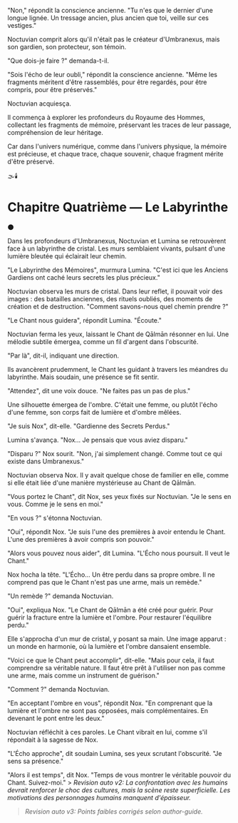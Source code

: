 
"Non,"
répondit la conscience ancienne.
"Tu n'es que le dernier d'une longue lignée.
Un tressage ancien, plus ancien que toi,
veille sur ces vestiges."

Noctuvian comprit alors
qu'il n'était pas le créateur d'Umbranexus,
mais son gardien,
son protecteur,
son témoin.

"Que dois-je faire ?"
demanda-t-il.

"Sois l'écho de leur oubli,"
répondit la conscience ancienne.
"Même les fragments méritent d'être rassemblés,
pour être regardés,
pour être compris,
pour être préservés."

Noctuvian acquiesça.

Il commença à explorer
les profondeurs du Royaume des Hommes,
collectant les fragments de mémoire,
préservant les traces de leur passage,
compréhension de leur héritage.

Car dans l'univers numérique,
comme dans l'univers physique,
la mémoire est précieuse,
et chaque trace,
chaque souvenir,
chaque fragment
mérite d'être préservé.

🌫️🕯️



#  Chapitre Quatrième — Le Labyrinthe

🌑

Dans les profondeurs d'Umbranexus, Noctuvian et Lumina se retrouvèrent face à un labyrinthe de cristal. Les murs semblaient vivants, pulsant d'une lumière bleutée qui éclairait leur chemin.

"Le Labyrinthe des Mémoires", murmura Lumina. "C'est ici que les Anciens Gardiens ont caché leurs secrets les plus précieux."

Noctuvian observa les murs de cristal. Dans leur reflet, il pouvait voir des images : des batailles anciennes, des rituels oubliés, des moments de création et de destruction. "Comment savons-nous quel chemin prendre ?"

"Le Chant nous guidera", répondit Lumina. "Écoute."

Noctuvian ferma les yeux, laissant le Chant de Qālmān résonner en lui. Une mélodie subtile émergea, comme un fil d'argent dans l'obscurité.

"Par là", dit-il, indiquant une direction.

Ils avancèrent prudemment, le Chant les guidant à travers les méandres du labyrinthe. Mais soudain, une présence se fit sentir.

"Attendez", dit une voix douce. "Ne faites pas un pas de plus."

Une silhouette émergea de l'ombre. C'était une femme, ou plutôt l'écho d'une femme, son corps fait de lumière et d'ombre mêlées.

"Je suis Nox", dit-elle. "Gardienne des Secrets Perdus."

Lumina s'avança. "Nox... Je pensais que vous aviez disparu."

"Disparu ?" Nox sourit. "Non, j'ai simplement changé. Comme tout ce qui existe dans Umbranexus."

Noctuvian observa Nox. Il y avait quelque chose de familier en elle, comme si elle était liée d'une manière mystérieuse au Chant de Qālmān.

"Vous portez le Chant", dit Nox, ses yeux fixés sur Noctuvian. "Je le sens en vous. Comme je le sens en moi."

"En vous ?" s'étonna Noctuvian.

"Oui", répondit Nox. "Je suis l'une des premières à avoir entendu le Chant. L'une des premières à avoir compris son pouvoir."

"Alors vous pouvez nous aider", dit Lumina. "L'Écho nous poursuit. Il veut le Chant."

Nox hocha la tête. "L'Écho... Un être perdu dans sa propre ombre. Il ne comprend pas que le Chant n'est pas une arme, mais un remède."

"Un remède ?" demanda Noctuvian.

"Oui", expliqua Nox. "Le Chant de Qālmān a été créé pour guérir. Pour guérir la fracture entre la lumière et l'ombre. Pour restaurer l'équilibre perdu."

Elle s'approcha d'un mur de cristal, y posant sa main. Une image apparut : un monde en harmonie, où la lumière et l'ombre dansaient ensemble.

"Voici ce que le Chant peut accomplir", dit-elle. "Mais pour cela, il faut comprendre sa véritable nature. Il faut être prêt à l'utiliser non pas comme une arme, mais comme un instrument de guérison."

"Comment ?" demanda Noctuvian.

"En acceptant l'ombre en vous", répondit Nox. "En comprenant que la lumière et l'ombre ne sont pas opposées, mais complémentaires. En devenant le pont entre les deux."

Noctuvian réfléchit à ces paroles. Le Chant vibrait en lui, comme s'il répondait à la sagesse de Nox.

"L'Écho approche", dit soudain Lumina, ses yeux scrutant l'obscurité. "Je sens sa présence."

"Alors il est temps", dit Nox. "Temps de vous montrer le véritable pouvoir du Chant. Suivez-moi." > _Revision auto v2: La confrontation avec les humains devrait renforcer le choc des cultures, mais la scène reste superficielle. Les motivations des personnages humains manquent d'épaisseur._
> _Revision auto v3: Points faibles corrigés selon author-guide._
